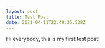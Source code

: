 ```yaml
---
layout: post
title: Test Post
date: 2021-04-11T22:49:35.538Z
---
```

Hi everybody, this is my first test post!